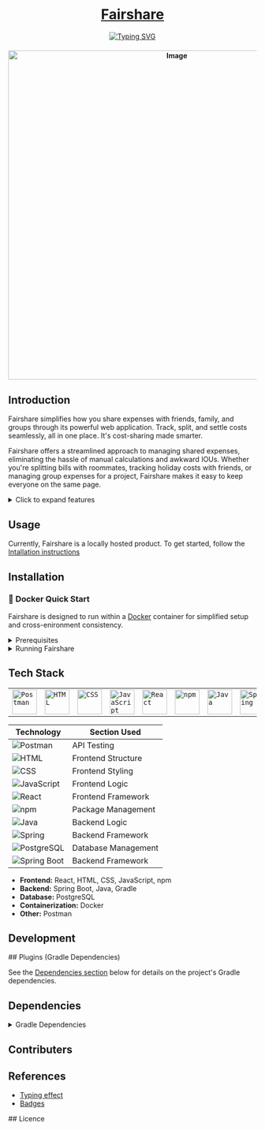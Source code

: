 <h1 align="center"><a href="http://localhost:3000/">Fairshare</h1>

<div align="center">
  <a href="https://git.io/typing-svg"><img src="https://readme-typing-svg.demolab.com?font=Fira+Code&pause=1000&color=F7F7F7&width=435&lines=Your+smarter+way+to+split+costs;Split+Smarter%2C+Together;Take+Control+of+your+Expenses;Everything+at+a+glance" alt="Typing SVG" /></a>
</div>


<h4 align="center">
  <img width="668" alt="Image" src="https://github.com/user-attachments/assets/7fc40b44-09a1-41ad-97e6-b38dbb525b76" />
</h4>

## Introduction

Fairshare simplifies how you share expenses with friends, family, and groups through its powerful web application. Track, split, and settle costs seamlessly, all in one place. It's cost-sharing made smarter.

Fairshare offers a streamlined approach to managing shared expenses, eliminating the hassle of manual calculations and awkward IOUs.  Whether you're splitting bills with roommates, tracking holiday costs with friends, or managing group expenses for a project, Fairshare makes it easy to keep everyone on the same page.

<details>
<summary>Click to expand features</summary>

 
- **User-friendly Interface:** Intuitive design for effortless expense tracking and splitting.
- **Group Management:** Create and manage groups for different expense sharing scenarios.
- **Real-time Updates:** Instantly see the latest expenses and balances.
- **Flexible Splitting:** Divide expenses equally or by custom percentages.
- **Expense History:** Maintain a detailed record of all transactions.
- **Secure and Reliable:** Your data is safe and accessible whenever you need it.
</details>

## Usage
Currently, Fairshare is a locally hosted product. To get started, follow the [Intallation instructions](#installation)

<a id="installation"></a>
## Installation

### 🐳 Docker Quick Start

Fairshare is designed to run within a [Docker](https://www.docker.com/resources/what-container/) container for simplified setup and cross-enironment consistency.

<details>
<summary>Prerequisites</summary>
	
- **Docker:** Ensure Docker is installed and running. Download it from the [official Docker website](https://www.docker.com)
- **Internet Connection:** Required to pull Docker images.
-  **Basic Command-Line Familiarity:** You'll need to use basic command-line commands.
</details>



<details>
<summary>Running Fairshare</summary>

1. **Clone the repository:**
	  
    ```bash
    git clone https://github.com/UniOfGreenwich/elee1149-coursework--team-chlk.git
    ```

2. **Build and run:** Navigate to the project's root directory and run:

    ```bash
    docker-compose up --build
    ```
    This command builds and starts the application. It may take some time depending on your internet connection.

3. **Verify:** Access the application in your web browser:
 - **Frontend:**  [http://localhost:3000/](http://localhost:3000/)
 - **Backend:** [http://localhost:8080](http://localhost:8080)
    </ul>
  </li>
</ol>
</details>

## Tech Stack 

<div align="center">
	<table>
		<tr>
			<td><code><img width="50" src="https://raw.githubusercontent.com/marwin1991/profile-technology-icons/refs/heads/main/icons/postman.png" alt="Postman" title="Postman"/></code></td>
			<td><code><img width="50" src="https://raw.githubusercontent.com/marwin1991/profile-technology-icons/refs/heads/main/icons/html.png" alt="HTML" title="HTML"/></code></td>
			<td><code><img width="50" src="https://raw.githubusercontent.com/marwin1991/profile-technology-icons/refs/heads/main/icons/css.png" alt="CSS" title="CSS"/></code></td>
			<td><code><img width="50" src="https://raw.githubusercontent.com/marwin1991/profile-technology-icons/refs/heads/main/icons/javascript.png" alt="JavaScript" title="JavaScript"/></code></td>
			<td><code><img width="50" src="https://raw.githubusercontent.com/marwin1991/profile-technology-icons/refs/heads/main/icons/react.png" alt="React" title="React"/></code></td>
			<td><code><img width="50" src="https://raw.githubusercontent.com/marwin1991/profile-technology-icons/refs/heads/main/icons/npm.png" alt="npm" title="npm"/></code></td>
			<td><code><img width="50" src="https://raw.githubusercontent.com/marwin1991/profile-technology-icons/refs/heads/main/icons/java.png" alt="Java" title="Java"/></code></td>
			<td><code><img width="50" src="https://raw.githubusercontent.com/marwin1991/profile-technology-icons/refs/heads/main/icons/spring.png" alt="Spring" title="Spring"/></code></td>
			<td><code><img width="50" src="https://raw.githubusercontent.com/marwin1991/profile-technology-icons/refs/heads/main/icons/postgresql.png" alt="PostgreSQL" title="PostgreSQL"><code></td>
   			<td><code><img width="50" src="https://raw.githubusercontent.com/marwin1991/profile-technology-icons/refs/heads/main/icons/spring_boot.png" alt="Spring Boot" title="Spring Boot"/></code></td>
		</tr>
	</table>
</div>

| Technology   | Section Used    |
|--------------|-----------------|
| ![Postman](https://raw.githubusercontent.com/marwin1991/profile-technology-icons/refs/heads/main/icons/postman.png) | API Testing |
| ![HTML](https://raw.githubusercontent.com/marwin1991/profile-technology-icons/refs/heads/main/icons/html.png) | Frontend Structure |
| ![CSS](https://raw.githubusercontent.com/marwin1991/profile-technology-icons/refs/heads/main/icons/css.png) | Frontend Styling |
| ![JavaScript](https://raw.githubusercontent.com/marwin1991/profile-technology-icons/refs/heads/main/icons/javascript.png) | Frontend Logic |
| ![React](https://raw.githubusercontent.com/marwin1991/profile-technology-icons/refs/heads/main/icons/react.png) | Frontend Framework |
| ![npm](https://raw.githubusercontent.com/marwin1991/profile-technology-icons/refs/heads/main/icons/npm.png) | Package Management |
| ![Java](https://raw.githubusercontent.com/marwin1991/profile-technology-icons/refs/heads/main/icons/java.png) | Backend Logic |
| ![Spring](https://raw.githubusercontent.com/marwin1991/profile-technology-icons/refs/heads/main/icons/spring.png) | Backend Framework |
| ![PostgreSQL](https://raw.githubusercontent.com/marwin1991/profile-technology-icons/refs/heads/main/icons/postgresql.png) | Database Management |
| ![Spring Boot](https://raw.githubusercontent.com/marwin1991/profile-technology-icons/refs/heads/main/icons/spring_boot.png) | Backend Framework |



* **Frontend:** React, HTML, CSS, JavaScript, npm
* **Backend:** Spring Boot, Java, Gradle
* **Database:** PostgreSQL
* **Containerization:** Docker
* **Other:** Postman

## Development

## Plugins (Gradle Dependencies) 

See the [Dependencies section](#dependencies) below for details on the project's Gradle dependencies.

<a id="dependencies"></a>
## Dependencies

<details>
<summary>Gradle Dependencies</summary>
<div></div>
  <table>
    <thead>
      <tr>
        <th>Dependency</th>
        <th>Description</th>
      </tr>
    </thead>
    <tbody>
      <tr>
        <td><code>org.springframework.boot:spring-boot-starter-web</code></td>
        <td>Provides the core Spring Boot web starter for building web applications.</td>
      </tr>
      <tr>
        <td><code>org.postgresql:postgresql</code></td>
        <td>PostgreSQL JDBC driver for database connectivity.</td>
      </tr>
      <tr>
        <td><code>org.springframework.boot:spring-boot-starter-data-jpa</code></td>
        <td>Spring Data JPA for simplified database interactions.</td>
      </tr>
      <tr>
        <td><code>org.springframework.boot:spring-boot-starter-test</code></td>
        <td>Spring Boot test utilities for testing.</td>
      </tr>
      <tr>
        <td><code>org.junit.platform:junit-platform-launcher</code> (testRuntimeOnly)</td>
        <td>JUnit Platform launcher for running tests.</td>
      </tr>
    </tbody>
  </table>
</details>

## Contributers

## References

- [Typing effect](https://readme-typing-svg.demolab.com/demo/?color=F7F7F7&lines=Your+smarter+way+to+split+costs;Split+Smarter%2C+Together;Take+Control+of+your+Expenses;Everything+at+a+glance)
- [Badges]()


## Licence
